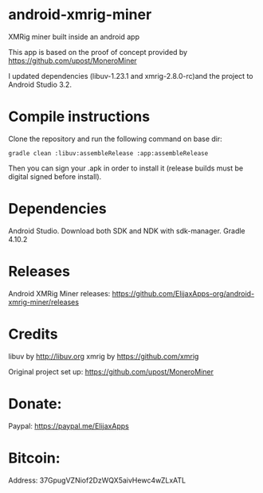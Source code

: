 # android-xmrig-miner
XMRig miner built inside an android app


This app is based on the proof of concept provided by https://github.com/upost/MoneroMiner

I updated dependencies (libuv-1.23.1 and xmrig-2.8.0-rc)and the project to Android Studio 3.2.


# Compile instructions
Clone the repository and run the following command on base dir:
```
gradle clean :libuv:assembleRelease :app:assembleRelease
```
Then you can sign your .apk in order to install it (release builds must be digital signed before install).

# Dependencies

Android Studio.
Download both SDK and NDK with sdk-manager.
Gradle 4.10.2

# Releases
Android XMRig Miner releases: https://github.com/ElijaxApps-org/android-xmrig-miner/releases

# Credits
libuv by http://libuv.org
xmrig by https://github.com/xmrig

Original project set up:
https://github.com/upost/MoneroMiner

# Donate:
Paypal: https://paypal.me/ElijaxApps
# Bitcoin:
Address: 37GpugVZNiof2DzWQX5aivHewc4wZLxATL

